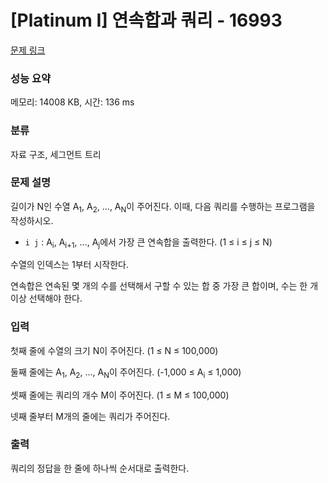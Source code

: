# [Platinum I] 연속합과 쿼리 - 16993 

[문제 링크](https://www.acmicpc.net/problem/16993) 

### 성능 요약

메모리: 14008 KB, 시간: 136 ms

### 분류

자료 구조, 세그먼트 트리

### 문제 설명

<p>길이가 N인 수열 A<sub>1</sub>, A<sub>2</sub>, ..., A<sub>N</sub>이 주어진다. 이때, 다음 쿼리를 수행하는 프로그램을 작성하시오.</p>

<ul>
	<li><code>i j</code> : A<sub>i</sub>, A<sub>i+1</sub>, ..., A<sub>j</sub>에서 가장 큰 연속합을 출력한다. (1 ≤ i ≤ j ≤ N)</li>
</ul>

<p>수열의 인덱스는 1부터 시작한다.</p>

<p>연속합은 연속된 몇 개의 수를 선택해서 구할 수 있는 합 중 가장 큰 합이며, 수는 한 개 이상 선택해야 한다.</p>

### 입력 

 <p>첫째 줄에 수열의 크기 N이 주어진다. (1 ≤ N ≤ 100,000)</p>

<p>둘째 줄에는 A<sub>1</sub>, A<sub>2</sub>, ..., A<sub>N</sub>이 주어진다. (-1,000 ≤ A<sub>i</sub> ≤ 1,000)</p>

<p>셋째 줄에는 쿼리의 개수 M이 주어진다. (1 ≤ M ≤ 100,000)</p>

<p>넷째 줄부터 M개의 줄에는 쿼리가 주어진다.</p>

### 출력 

 <p>쿼리의 정답을 한 줄에 하나씩 순서대로 출력한다.</p>

